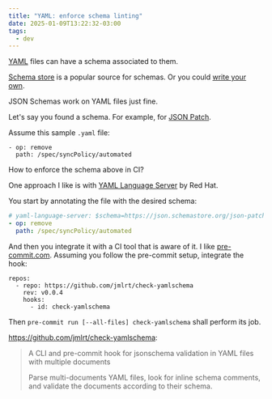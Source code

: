```yaml
---
title: "YAML: enforce schema linting"
date: 2025-01-09T13:22:32-03:00
tags:
  - dev
---
```


[YAML](https://yaml.org/) files can have a schema associated to them.

[Schema store](https://schemastore.org/) is a popular source for schemas. Or you
could [write your own](https://json-schema.org/).

JSON Schemas work on YAML files just fine.

Let's say you found a schema. For example, for [JSON Patch](https://json.schemastore.org/json-patch.json).

Assume this sample `.yaml` file:

```
- op: remove
  path: /spec/syncPolicy/automated
```

How to enforce the schema above in CI?

One approach I like is with [YAML Language
Server](https://github.com/redhat-developer/yaml-language-server) by Red Hat.

You start by annotating the file with the desired schema:

```yaml
# yaml-language-server: $schema=https://json.schemastore.org/json-patch.json
- op: remove
  path: /spec/syncPolicy/automated
```

And then you integrate it with a CI tool that is aware of it. I like
[pre-commit.com](https://pre-commit.com/). Assuming you follow the pre-commit
setup, integrate the hook:

```
repos:
  - repo: https://github.com/jmlrt/check-yamlschema
    rev: v0.0.4
    hooks:
      - id: check-yamlschema
```

Then `pre-commit run [--all-files] check-yamlschema` shall perform its job.

https://github.com/jmlrt/check-yamlschema:

> A CLI and pre-commit hook for jsonschema validation in YAML files with
> multiple documents
>
> Parse multi-documents YAML files, look for inline schema comments, and
> validate the documents according to their schema.
